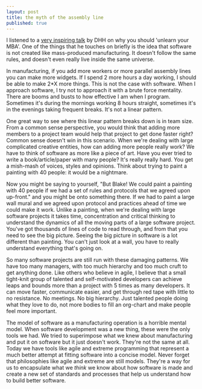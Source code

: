 ```yaml
---
layout: post
title: the myth of the assembly line
published: true
---
```


I listened to a [very inspiring talk](http://ecorner.stanford.edu/authorMaterialInfo.html?mid=2334) by DHH on why you should 'unlearn your MBA'. One of the things that he touches on briefly is the idea that software is not created like mass-produced manufacturing. It doesn't follow the same rules, and doesn't even really live inside the same universe.

In manufacturing, if you add more workers or more parallel assembly lines you can make more widgets. If I spend 2 more hours a day working, I should be able to make 2*X more things. This is not the case with software. When I approach software, I try not to approach it with a brute force mentality. There are booms and busts to how effective I am when I program. Sometimes it's during the mornings working 8 hours straight, sometimes it's in the evenings taking frequent breaks. It's not a linear pattern.

One great way to see where this linear pattern breaks down is in team size. From a common sense perspective, you would think that adding more members to a project team would help that project to get done faster right? Common sense doesn't win in this scenario. When we're dealing with large complicated creative entities, how can adding more people really work? We have to think of software as more like a piece of art. Have you ever tried to write a book/article/paper with many people? It's really really hard. You get a mish-mash of voices, styles and opinions. Think about trying to paint a painting with 40 people: it would be a nightmare.

Now you might be saying to yourself, "But Blake! We could paint a painting with 40 people if we had a set of rules and protocols that we agreed upon up-front." and you might be onto something there. If we had to paint a large wall mural and we agreed upon protocol and practices ahead of time we could make it work. Unlike a painting, when we're dealing with large software projects it takes time, concentration and critical thinking to understand the dynamics of all the moving parts of a large software project. You've got thousands of lines of code to read through, and from that you need to see the big picture. Seeing the big picture in software is a lot different than painting. You can't just look at a wall, you have to really understand everything that's going on.

So many software projects are still run with these damaging patterns. We have too many managers, with too much hierarchy and too much cruft to get anything done. Like others who believe in agile, I believe that a small tight-knit group of talented and self-motivated developers can achieve leaps and bounds more than a project with 5 times as many developers. It can move faster, communicate easier, and get through red tape with little to no resistance. No meetings. No big hierarchy. Just talented people doing what they love to do, not more bodies to fill an org-chart and make people feel more important.

The model of software as a manufacturing operation is a horrible mental model. When software development was a new thing, these were the only tools we had. We tried to superimpose what we knew about manufacturing and put it on software but it just doesn't work. They're not the same at all. Today we have tools like agile and extreme programming that represent a much better attempt at fitting software into a concise model. Never forget that philosophies like agile and extreme are still models. They're a way for us to encapsulate what we _think_ we know about how software is made and create a new set of standards and processes that help us understand how to build better software.


